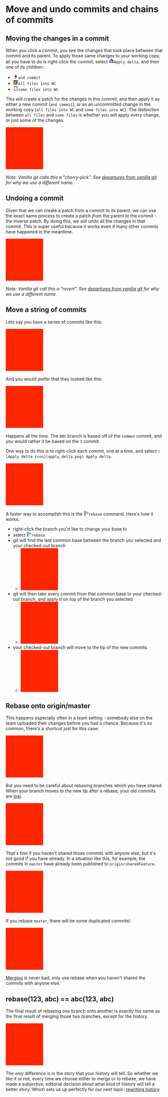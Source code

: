 # Move and undo commits and chains of commits

## Moving the changes in a commit

When you click a commit, you see the changes that took place between that commit and its parent.  To apply those same changes to your working copy, all you have to do is right-click the commit, select ![Apply delta icon](apply_delta.png)`Apply delta`, and then one of its children:

- ![Commit icon](commit.png)`and commit`
- ![WC icon](blank_folder.png)`all files into WC`
- ![WC icon](blank_file.png)`some files into WC`

This will create a patch for the changes in this commit, and then apply it as either a new commit (`and commit`), or as an uncommitted change in the working copy (`all files into WC` and `some files into WC`).  The distinction between `all files` and `some files` is whether you will apply every change, or just some of the changes.

![Demonstrate apply delta](TODO.png)

*Note: Vanilla git calls this a "cherry-pick".  See [departures from vanilla git](../../epilogue/departures/departures.md) for why we use a different name.*

## Undoing a commit

Given that we can create a patch from a commit to its parent, we can use the exact same process to create a patch *from* the parent *to* the commit - the inverse patch.  By doing this, we will undo all the changes in that commit.  This is super useful because it works even if many other commits have happened in the meantime.

![Demonstrate a revert](TODO.png)

*Note: Vanilla git call this a "revert".  See [departures from vanilla git](../../epilogue/departures/departures.md) for why we use a different name.*

## Move a string of commits

Lets say you have a series of commits like this:

![Branch before rebasing](TODO.png)

And you would prefer that they looked like this:

![Branch after rebasing](TODO.png)

Happens all the time.  The `ABC` branch is based off of the `common` commit, and you would rather it be based on the `3` commit.

One way to do this is to right-click each commit, one at a time, and select `![Apply delta icon](apply_delta.png) Apply delta`.

![Demonstrate rebase one-at-a-time](TODO.png)

A faster way to accomplish this is the ![Rebase icon](rebase.png)`rebase` command.  Here's how it works:

- right-click the branch you'd like to change your base to
- select ![Rebase icon](rebase.png)`rebase`
- git will find the last common base between the branch you selected and your checked-out branch
	- ![Highlight the common base](TODO.png)
- git will then take every commit from that common base to your checked-out branch, and apply it on top of the branch you selected
	- ![Redo each commit](TODO.png)
- your checked-out branch will move to the tip of the new commits
	- ![Move your branch](TODO.png)

## Rebase onto origin/master

This happens especially often in a team setting - somebody else on the team uploaded their changes before you had a chance.  Because it's so common, there's a shortcut just for this case:

![Rebase onto origin/master](TODO.png)

But you need to be careful about rebasing branches which you have shared.  When your branch moves to the new tip after a rebase, your old commits are [lost](../../branches/reflog).

![Rebase deletes commits](TODO.png)

That's fine if you haven't shared those commits with anyone else, but it's not good if you have already.  In a situation like this, for example, the commits in `master` have already been published to `origin/sharedFeature`.

![Not good to rebase](TODO.png)

If you rebase `master`, there will be some duplicated commits!

![Duplicated commits](TODO.png)

[Merging](../merge/merge.md) is never bad, only use rebase when you haven't shared the commits with anyone else.

## rebase(123, abc) == abc(123, abc)

The final result of rebasing one branch onto another is *exactly* the same as the final result of merging those two branches, except for the history.

![Compare a rebase to a merge](TODO.png)

The *only* difference is in the story that your history will tell.  So whether we like it or not, every time we choose either to merge or to rebase, we have made a subjective, editorial decision about what kind of history will tell a better story.  Which sets us up perfectly for our next topic: [rewriting history](../rewrite-history/rewrite-history.md).
